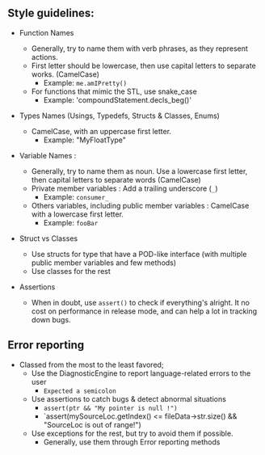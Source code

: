## Style guidelines:

 * Function Names
	* Generally, try to name them with verb phrases, as they represent actions.
	* First letter should be lowercase, then use capital letters to separate works. (CamelCase) 
		* Example: `me.amIPretty()`
	* For functions that mimic the STL, use snake_case
		* Example: 'compoundStatement.decls_beg()'

* Types Names (Usings, Typedefs, Structs & Classes, Enums)
	* CamelCase, with an uppercase first letter.
		* Example: "MyFloatType"

* Variable Names :
	* Generally, try to name them as noun. Use a lowercase first letter, then capital letters to separate words (CamelCase)
	* Private member variables : Add a trailing underscore (`_`)
		* Example: `consumer_`
	* Others variables, including public member variables : CamelCase with a lowercase first letter.
		* Example: `fooBar`

* Struct vs Classes
	* Use structs for type that have a POD-like interface (with multiple public member variables and few methods)
	* Use classes for the rest

* Assertions
	* When in doubt, use `assert()` to check if everything's alright. It no cost on performance in release mode, and can help a lot in tracking down bugs.

## Error reporting
* Classed from the most to the least favored;
	* Use the DiagnosticEngine to report language-related errors to the user
		* `Expected a semicolon`	
	* Use assertions to catch bugs & detect abnormal situations
		* `assert(ptr && "My pointer is null !")`
		* `assert(mySourceLoc.getIndex() <= fileData->str.size() && "SourceLoc is out of range!")
	* Use exceptions for the rest, but try to avoid them if possible. 
		* Generally, use them through Error reporting methods

